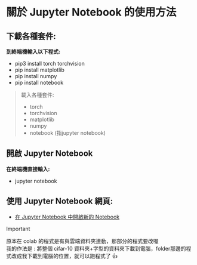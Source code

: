 # 關於 Jupyter Notebook 的使用方法
## 下載各種套件:
<b> 到終端機輸入以下程式: </b>
- pip3 install torch torchvision
- pip install matplotlib
- pip install numpy
- pip install notebook

> 載入各種套件:
> -  torch
> -  torchvision
> - matplotlib
> - numpy
> - notebook (指jupyter notebook)

## 開啟 Jupyter Notebook

**在終端機直接輸入:**
- jupyter notebook

## 使用 Jupyter Notebook 網頁:
- [在 Jupyter Notebook 中開啟新的 Notebook](https://youtu.be/TZ81gjLyYKg)


>[!IMPORTANT]
>原本在 colab 的程式是有與雲端資料夾連動，那部分的程式要改喔  
>我的作法是 : 將整個 cifar-10 資料夾+字型的資料夾下載到電腦，folder那邊的程式改成我下載到電腦的位置，就可以跑程式了 :+1:
